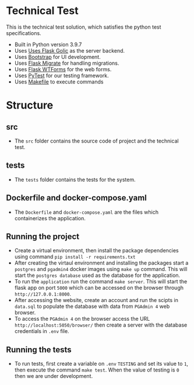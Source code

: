 # Technical Test

This is the technical test solution, which satisfies the python test specifications.

- Built in Python version 3.9.7
- Uses [Uses Flask Golic](https://flask.palletsprojects.com/en/2.1.x/) as the server backend.
- Uses [Bootstrap](https://getbootstrap.com/docs/4.6/getting-started/introduction/) for UI development.
- Uses [Flask Migrate](https://flask-migrate.readthedocs.io/en/latest/) for handling migrations.
- Uses [Flask WTForms](https://flask.palletsprojects.com/en/2.1.x/patterns/wtforms//) for the web forms.
- Uses [PyTest](https://docs.pytest.org/en/7.1.x/) for our testing framework.
- Uses [Makefile](https://makefiletutorial.com/) to execute commands

# Structure

## src
- The `src` folder contains the source code of project and the technical test.

## tests
- The `tests` folder contains the tests for the system.

## Dockerfile and docker-compose.yaml
- The `Dockerfile` and `docker-compose.yaml` are the files which containerizes the application.

## Running the project
- Create a virtual environment, then install the package dependencies using command `pip install -r requirements.txt`
- After creating the virtaul environment and installing the packages start a `postgres` and `pgadmin4` docker images using `make up` command. This will start the `postgres database` used as the database for the application.
- To run the `application` run the command `make server`. This will start the flask app on port `5000` which can be accessed on the browser through `http://127.0.0.1:8000`.
- After accessing the website, create an account and run the scipts in `data.sql` to populate the database with data from `PGAdmin 4` web browser.
- To access the `PGAdmin 4` on the browser access the URL `http://localhost:5050/browser/` then create a server with the database credentials in `.env` file.
  
## Running the tests
- To run tests, first create a variable on `.env` `TESTING` and set its value to `1`, then execute the command `make test`. When the value of testing is `0` then we are under development.